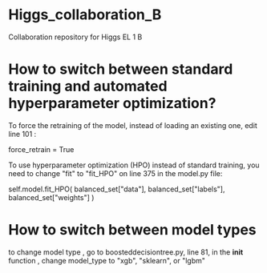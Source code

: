 # Higgs_collaboration_B
Collaboration repository for Higgs EL 1 B

# How to switch between standard training and automated hyperparameter optimization?

To force the retraining of the model, instead of loading an existing one, edit line 101 :

force_retrain = True

To use hyperparameter optimization (HPO) instead of standard training, you need to change "fit" to "fit_HPO" on line 375 in the model.py file:

self.model.fit_HPO(
    balanced_set["data"], balanced_set["labels"], balanced_set["weights"]
)

# How to switch between model types
to change model type , go to boosteddecisiontree.py, line 81, in the __init__ function , 
change model_type to "xgb", "sklearn", or "lgbm"


